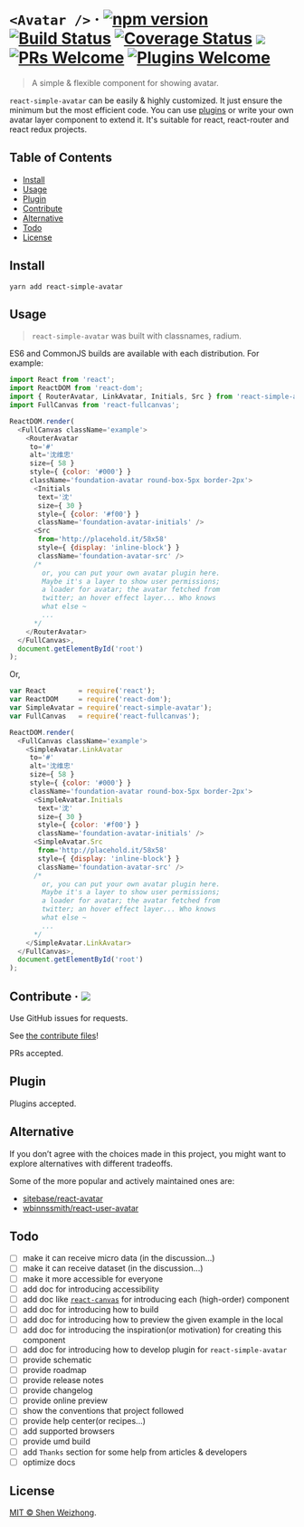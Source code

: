 # `<Avatar />` &middot;  [![npm version](https://img.shields.io/npm/v/react-simple-avatar.svg?style=flat)](https://www.npmjs.com/package/react-simple-avatar)&nbsp;[![Build Status](https://travis-ci.org/iTonyYo/react-simple-avatar.svg?branch=master)](https://travis-ci.org/iTonyYo/react-simple-avatar)&nbsp;[![Coverage Status](https://coveralls.io/repos/github/iTonyYo/react-simple-avatar/badge.svg?branch=master)](https://coveralls.io/github/iTonyYo/react-simple-avatar?branch=master)&nbsp;[![](https://img.shields.io/npm/dm/react-simple-avatar.svg)](https://www.npmjs.com/package/react-simple-avatar)&nbsp;[![PRs Welcome](https://img.shields.io/badge/PRs-welcome-brightgreen.svg)](#contribute)&nbsp;[![Plugins Welcome](https://img.shields.io/badge/Plugins-welcome-brightgreen.svg)](#plugin)

> A simple & flexible component for showing avatar.

`react-simple-avatar` can be easily & highly customized. It just ensure the minimum but the most efficient code. You can use [plugins](#plugin) or write your own avatar layer component to extend it. It's suitable for react, react-router and react redux projects.

## Table of Contents

- [Install](#install)
- [Usage](#usage)
- [Plugin](#plugin)
- [Contribute](#contribute)
- [Alternative](#alternative)
- [Todo](#todo)
- [License](#license)

## Install

```shell
yarn add react-simple-avatar
```

## Usage

> `react-simple-avatar` was built with classnames, radium.

ES6 and CommonJS builds are available with each distribution. For example:

```javascript
import React from 'react';
import ReactDOM from 'react-dom';
import { RouterAvatar, LinkAvatar, Initials, Src } from 'react-simple-avatar';
import FullCanvas from 'react-fullcanvas';

ReactDOM.render(
  <FullCanvas className='example'>
    <RouterAvatar
     to='#'
     alt='沈维忠'
     size={ 58 }
     style={ {color: '#000'} }
     className='foundation-avatar round-box-5px border-2px'>
      <Initials
       text='沈'
       size={ 30 }
       style={ {color: '#f00'} }
       className='foundation-avatar-initials' />
      <Src
       from='http://placehold.it/58x58'
       style={ {display: 'inline-block'} }
       className='foundation-avatar-src' />
      /*
        or, you can put your own avatar plugin here.
        Maybe it's a layer to show user permissions;
        a loader for avatar; the avatar fetched from
        twitter; an hover effect layer... Who knows
        what else ~
        ...
      */
    </RouterAvatar>
  </FullCanvas>,
  document.getElementById('root')
);
```

Or,

```javascript
var React        = require('react');
var ReactDOM     = require('react-dom');
var SimpleAvatar = require('react-simple-avatar');
var FullCanvas   = require('react-fullcanvas');

ReactDOM.render(
  <FullCanvas className='example'>
    <SimpleAvatar.LinkAvatar
     to='#'
     alt='沈维忠'
     size={ 58 }
     style={ {color: '#000'} }
     className='foundation-avatar round-box-5px border-2px'>
      <SimpleAvatar.Initials
       text='沈'
       size={ 30 }
       style={ {color: '#f00'} }
       className='foundation-avatar-initials' />
      <SimpleAvatar.Src
       from='http://placehold.it/58x58'
       style={ {display: 'inline-block'} }
       className='foundation-avatar-src' />
      /*
        or, you can put your own avatar plugin here.
        Maybe it's a layer to show user permissions;
        a loader for avatar; the avatar fetched from
        twitter; an hover effect layer... Who knows
        what else ~
        ...
      */
    </SimpleAvatar.LinkAvatar>
  </FullCanvas>,
  document.getElementById('root')
);
```

## Contribute &middot; [![](https://img.shields.io/gitter/room/react-simple-avatar/react-simple-avatar.svg)](https://gitter.im/react-simple-avatar/Lobby?utm_source=share-link&utm_medium=link&utm_campaign=share-link)

Use GitHub issues for requests.

See [the contribute files](https://github.com/iTonyYo/react-simple-avatar/tree/master/.github)!

PRs accepted.

## Plugin

Plugins accepted.

## Alternative

If you don’t agree with the choices made in this project, you might want to explore alternatives with different tradeoffs.

Some of the more popular and actively maintained ones are:

- [sitebase/react-avatar](https://www.npmjs.com/package/react-avatar)
- [wbinnssmith/react-user-avatar](https://www.npmjs.com/package/react-user-avatar)

## Todo

- [ ] make it can receive micro data (in the discussion...)
- [ ] make it can receive dataset (in the discussion...)
- [ ] make it more accessible for everyone
- [ ] add doc for introducing accessibility
- [ ] add doc like [`react-canvas`](https://github.com/Flipboard/react-canvas#react-canvas-components) for introducing each (high-order) component
- [ ] add doc for introducing how to build
- [ ] add doc for introducing how to preview the given example in the local
- [ ] add doc for introducing the inspiration(or motivation) for creating this component
- [ ] add doc for introducing how to develop plugin for `react-simple-avatar`
- [ ] provide schematic
- [ ] provide roadmap
- [ ] provide release notes
- [ ] provide changelog
- [ ] provide online preview
- [ ] show the conventions that project followed
- [ ] provide help center(or recipes...)
- [ ] add supported browsers
- [ ] provide umd build
- [ ] add `Thanks` section for some help from articles & developers
- [ ] optimize docs

## License

[MIT © Shen Weizhong](https://github.com/iTonyYo/react-simple-avatar/blob/master/LICENSE).
